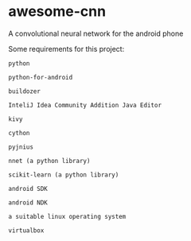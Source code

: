 # awesome-cnn
A convolutional neural network for the android phone

Some requirements for this project:

    python

    python-for-android

    buildozer

    InteliJ Idea Community Addition Java Editor

    kivy

    cython

    pyjnius

    nnet (a python library)

    scikit-learn (a python library)

    android SDK

    android NDK

    a suitable linux operating system

    virtualbox
